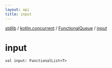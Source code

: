 ```yaml
---
layout: api
title: input
---
```

[stdlib](../../index.md) / [kotlin.concurrent](../index.md) / [FunctionalQueue](index.md) / [input](input.md)

# input

```
val input: FunctionalList<T>
```
